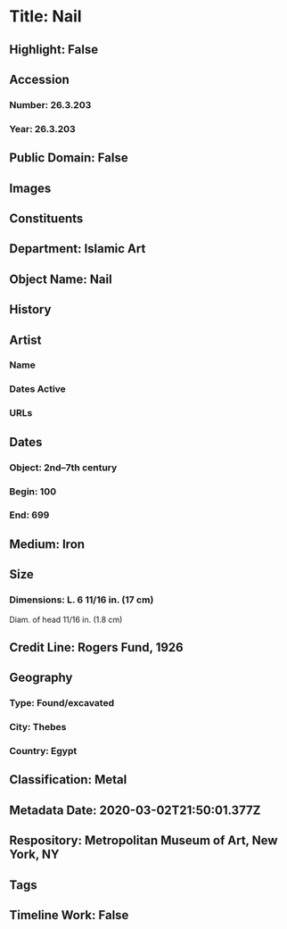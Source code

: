 # Title: Nail
## Highlight: False
## Accession
### Number: 26.3.203
### Year: 26.3.203
## Public Domain: False
## Images
## Constituents
## Department: Islamic Art
## Object Name: Nail
## History
## Artist
### Name
### Dates Active
### URLs
## Dates
### Object: 2nd–7th century
### Begin: 100
### End: 699
## Medium: Iron
## Size
### Dimensions: L.  6 11/16 in. (17 cm)
Diam. of head 11/16 in. (1.8 cm)
## Credit Line: Rogers Fund, 1926
## Geography
### Type: Found/excavated
### City: Thebes
### Country: Egypt
## Classification: Metal
## Metadata Date: 2020-03-02T21:50:01.377Z
## Respository: Metropolitan Museum of Art, New York, NY
## Tags
## Timeline Work: False